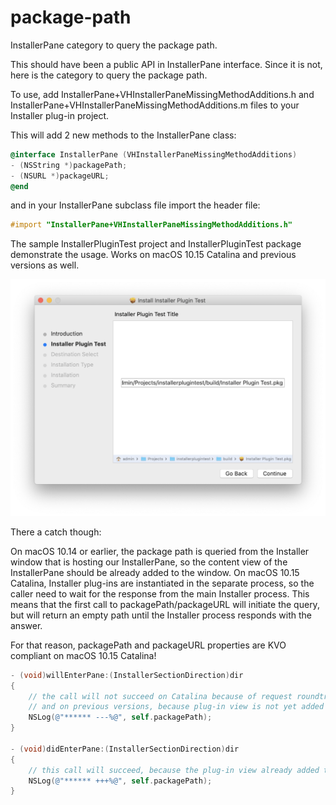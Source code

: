 # package-path
InstallerPane category to query the package path.

This should have been a public API in InstallerPane interface.
Since it is not, here is the category to query the package path.

To use, add InstallerPane+VHInstallerPaneMissingMethodAdditions.h and InstallerPane+VHInstallerPaneMissingMethodAdditions.m files to your Installer plug-in project.

This will add 2 new methods to the InstallerPane class:
 
```objective-c
@interface InstallerPane (VHInstallerPaneMissingMethodAdditions)
- (NSString *)packagePath;
- (NSURL *)packageURL;
@end
```
 
and in your InstallerPane subclass file import the header file:
 
```objective-c
#import "InstallerPane+VHInstallerPaneMissingMethodAdditions.h"
```
 
The sample InstallerPluginTest project and InstallerPluginTest package demonstrate the usage.
Works on macOS 10.15 Catalina and previous versions as well.

![Installer Plugin Test](InstallerPluginTest.png)

There a catch though:

On macOS 10.14 or earlier, the package path is queried from the Installer window that is hosting our InstallerPane, so the content view of the InstallerPane should be already added to the window.
On macOS 10.15 Catalina, Installer plug-ins are instantiated in the separate process, so the caller need to wait for the response from the main Installer process. 
This means that the first call to packagePath/packageURL will initiate the query, but will return an empty path until the Installer process responds with the answer.

For that reason, packagePath and packageURL properties are KVO compliant on macOS 10.15 Catalina!
 
```objective-c
- (void)willEnterPane:(InstallerSectionDirection)dir
{
    // the call will not succeed on Catalina because of request roundtrip to another process
    // and on previous versions, because plug-in view is not yet added to the Installer window
    NSLog(@"****** ---%@", self.packagePath);
}

- (void)didEnterPane:(InstallerSectionDirection)dir
{
    // this call will succeed, because the plug-in view already added to the Installer window
    NSLog(@"****** +++%@", self.packagePath);
}

```



